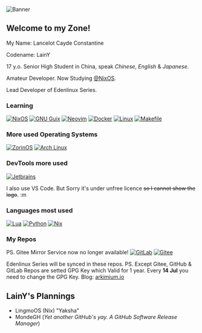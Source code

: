 ![Banner](https://github.com/user-attachments/assets/03645013-116d-4055-8829-23cbec428e9a)
## Welcome to my Zone!
My Name: Lancelot Cayde Constantine

Codename: LainY

17 y.o. Senior High Student in China, speak _Chinese_, _English_ & _Japanese_.

Amateur Developer. Now Studying [@NixOS](https://github.com/NixOS).

Lead Developer of Edenlinux Series.

### Learning
[![NixOS](https://img.shields.io/badge/NixOS-5277C3?style=for-the-badge&logo=nixos&logoColor=white)](https://github.com/NixOS/nixpkgs)
[![GNU Guix](https://img.shields.io/badge/GNU%20Guix-yellow?&style=for-the-badge&logo=guilded&logoColor=white)](https://guix.gnu.org)
[![Neovim](https://img.shields.io/badge/NeoVim-%2357A143.svg?&style=for-the-badge&logo=neovim&logoColor=white)](https://github.com/LazyVim/LazyVim)
[![Docker](https://img.shields.io/badge/Docker-blue?&style=for-the-badge&logo=docker&logoColor=white)](https://hub.docker.com)
[![Linux](https://img.shields.io/badge/Linux-black?&style=for-the-badge&logo=linux&logoColor=white)](https://linux.com)
[![Makefile](https://img.shields.io/badge/Makefile-green?&style=for-the-badge&logo=make&logoColor=white)](https://www.gnu.org/software/make/)
### More used Operating Systems
[![ZorinOS](https://img.shields.io/badge/ZorinOS-gray?&style=for-the-badge&logo=zorin&logoColor=white)](https://zorin.com/os)
[![Arch Linux](https://img.shields.io/badge/Arch%20Linux-blue?&style=for-the-badge&logo=archlinux&logoColor=white)](https://archlinux.org)
### DevTools more used
[![Jetbrains](https://img.shields.io/badge/JetBrains-aqua?&style=for-the-badge&logo=jetbrains&logoColor=black)](https://jetbrains.com)

I also use VS Code. But Sorry it's under unfree licence ~~so I cannot show the logo~~. :m
### Languages most used
[![Lua](https://img.shields.io/badge/Lua-blue?&style=for-the-badge&logo=lua&logoColor=white)](https://lua.org/)
[![Python](https://img.shields.io/badge/Python-yellow?&style=for-the-badge&logo=python&logoColor=white)](https://python.org)
[![Nix](https://img.shields.io/badge/Nix-5277C3?style=for-the-badge&logo=nixos&logoColor=white)](https://nixos.org)
### My Repos
PS. Gitee Mirror Service now no longer available!
[![GitLab](https://img.shields.io/badge/GitLab-purple?&style=for-the-badge&logo=gitlab&logoColor=orange)](https://gitlab.com/arkimium_76)
[![Gitee](https://img.shields.io/badge/Gitee-white?&style=for-the-badge&logo=gitee&logoColor=red)](https://gitee.com/arkimium_76)

Edenlinux Series will be synced in these repos.
PS. Except Gitee, GitHub & GitLab Repos are setted GPG Key which Valid for 1 year. Every **14 Jul** you need to change the GPG Key.
Blog: [arkimium.io](https://arkimium.github.io)

## LainY's Plannings
   - LingmoOS (Nix) "Yaksha"
   - MondeGH (*Yet another GitHub's yay. A GitHub Software Release Manager*)
